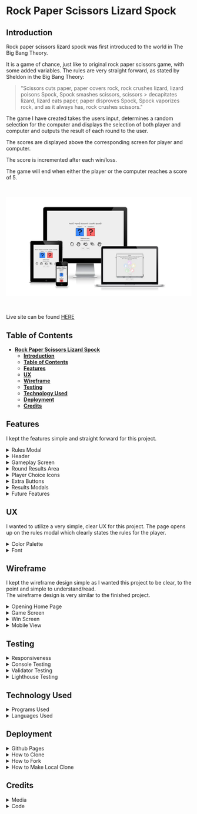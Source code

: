 # **Rock Paper Scissors Lizard Spock**

## **Introduction**

Rock paper scissors lizard spock was first introduced to the world in The Big Bang Theory. 

It is a game of chance, just like to original rock paper scissors game, with some added variables.
The rules are very straight forward, as stated by Sheldon in the Big Bang Theory:
> "Scissors cuts paper, paper covers rock, rock crushes lizard, lizard poisons Spock, Spock smashes scissors, scissors > decapitates lizard, lizard eats paper, paper disproves Spock, Spock vaporizes rock, and as it always has, rock crushes scissors."
>

The game I have created takes the users input, determines a random selection for the computer and displays the selection of both player and computer and outputs the result of each round to the user.

The scores are displayed above the corresponding screen for player and computer.

The score is incremented after each win/loss.

The game will end when either the player or the computer reaches a score of 5.  

<br>

![Am i responsive image](readme-images/responsive.webp)  

<br>

Live site can be found [HERE](https://james-fitz.github.io/rock-paper-scissors-lizard-spock/)  

## **Table of Contents**
- [**Rock Paper Scissors Lizard Spock**](#rock-paper-scissors-lizard-spock)
  - [**Introduction**](#introduction)
  - [**Table of Contents**](#table-of-contents)
  - [**Features**](#features)
  - [**UX**](#ux)
  - [**Wireframe**](#wireframe)
  - [**Testing**](#testing)
  - [**Technology Used**](#technology-used)
  - [**Deployment**](#deployment)
  - [**Credits**](#credits)

## **Features**    

I kept the features simple and straight forward for this project. 

<details><summary>Rules Modal</summary>

The rules modal is displayed as soon as the page is loaded. 

This ensures that the user will be presented with the rules immediately and will understand how the game works.

![Rules image modal popup](readme-images/rules-modal.webp)  

</details>

<details><summary>Header</summary>

A simple header with icons corresponding to the relevent choices available in the game.

![Image of header](readme-images/header.webp)  

</details>

<details><summary>Gameplay Screen</summary>

This is the main gameplay area.  
The players choice icon is displayed in the blue box.  
The computers choice icon is displayed in the red box.  
The scores are displayed above the colored boxes. 

![Image of gameplay screen](readme-images/gameplay-screen.webp) 

</details>

<details><summary>Round Results Area</summary>

There are four different options that can be displayed in the round results area.

- "Waiting for input" is the default string that is displayed.
- "Computer wins the round!" is displayed when the computer wins a round.
- "You win the round!" is displayed when the player wins a round.
- "Draw!" is displayed when the computer and player make the same choice.

![Image of round results area](readme-images/round-results.webp)  

<br>

When the player wins, the win round message is displayed and the players score is increased by one.  
![Image of round results area when player wins](readme-images/round-win.webp)  

<br>

When the computer wins, the computer wins message is displayed and the computers score is increased by one.  
![Image of round results area when player losses](readme-images/round-loss.webp)  

<br>

When there is a draw result, the draw message is displayed and neither scores are increased.  
![Image of round results area when there is a draw](readme-images/round-draw.webp)  

<br>

</details>

<details><summary>Player Choice Icons</summary>

There are five choices that the player can make. Each icon will increase in size and change to blue when the player hovers over it.

![Image of icons for player to choose from](readme-images/icon-choice-area.webp)  

</details>

<details><summary>Extra Buttons</summary>

There are two buttons underneath the gameplay area.

- The rules button will display a modal pop up with the rules for the game.
- The reset button will reset all of the gameplay area to it's default values.

![Image of buttons at the bottom of screen](readme-images/buttons.webp)  

</details>

<details><summary>Results Modals</summary>

- This modal pop up is displayed when the user reaches five round wins and wins the game.  
![Image of win results modal](readme-images/win-modal.webp)  

<br>

- This modal pop up is displayed when the computer reaches five round wins and wins the game.  
![Image of lose results modal](readme-images/lose-modal.webp)  

</details>  

<details><summary>Future Features</summary>  

- Implementation of a landing page in a future version, which contains the rules and a start game button which navigates the user to the gameplay page.  
- Implementation of a scored tracking system that will keep track of the overall ammount of games that the player and computer have won.  

</details>  

## **UX**    

I wanted to utilize a very simple, clear UX for this project. 
The page opens up on the rules modal which clearly states the rules for the player.  

<details><summary>Color Palette</summary>  

I chose very simple colors for this project to ensure the design was simple, clear and easy for the user to differentiate between player/computer, and win/loss.  
![Image of color palette used](readme-images/color-palette.webp)  

</details>  

<details><summary>Font</summary>  

I chose a clean, simple font to maximise readability and ensure a positive user experience.  
![Image of font used](readme-images/font.webp)   

</details>   

## **Wireframe**    

I kept the wireframe design simple as I wanted this project to be clear, to the point and simple to understand/read.  
The wireframe design is very similar to the finished project.  

<details><summary>Opening Home Page</summary>  

- Opening home page  
![Image of wireframe homepage](readme-images/wireframe-homepage.webp)  

</details>  

<details><summary>Game Screen</summary>  

- Game Screen  
![Image of wireframe game screen](readme-images/wireframe-game-screen.webp)  

</details>  

<details><summary>Win Screen</summary>  

- Win screen  
![Image of wireframe win screen](readme-images/wireframe-win-screen.webp)  

</details>  

<details><summary>Mobile View</summary>  

- Mobile view  
![Image of wireframe mobile screen](readme-images/wireframe-mobile.webp)  

</details>  

## **Testing**  

<details><summary>Responsiveness</summary>  

The application has been tested on multiple devices and at multiple screen width to ensure responsive design at all levels.
Media queries were used at lower screen widths to ensure the application stays responsive.
The display icon boxes were moved to a vertical stack to ensure they can still be viewed at lower screen width.

- Responsiveness of ipad mini screen  
![Image of iPad screen width](readme-images/ipad-responsive.webp)  

- Responsiveness of 320px screen width  
![Image of 320px screen width responsiveness](readme-images/320-responsive.webp)  

</details>  

<details><summary>Console Testing</summary>  

No errors occur in the console while the game is being played.  
All buttons were tested and all are working as intended.  

![Gif of console testing](readme-images/console-testing.gif)  

</details>

<details><summary>Validator Testing</summary>   

HTML Validator Result    
![Image of html validator results](readme-images/html-validator.webp)  

<br> 

CSS Validator Result  
![Image of css validator results](readme-images/css-validator.webp)    

<br>

Javascript Validator Results  
![Image of javascript validator results](readme/../readme-images/js-validator.webp)  

</details>  

<details><summary>Lighthouse Testing</summary>  

Lighthouse Result  
![Image of lighthouse test results](readme-images/lighthouse-results.webp)  

</details>


## **Technology Used**   
<details><summary>Programs Used</summary>  


</details>  
<details><summary>Languages Used</summary>  

- HTML5
- CSS
- Javascript
  
</details>  

## **Deployment**  
<details><summary>Github Pages</summary>  

</details>  
<details><summary>How to Clone</summary>  

</details>  
<details><summary>How to Fork</summary>  

</details>  
<details><summary>How to Make Local Clone</summary>  

</details>  

## **Credits**  

<details><summary>Media</summary>  

- Favicon image from [Freepik](https://www.flaticon.com/free-icon/rock-paper-scissors_6729743?term=rock%20paper%20scissors&page=1&position=15&page=1&position=15&related_id=6729743&origin=tag)  

- Rules image taken from [Big Bang Theory Wiki page](https://bigbangtheory.fandom.com/wiki/Rock,_Paper,_Scissors,_Lizard,_Spock)  

- Icons taken from [FontAwesome](https://fontawesome.com/)  

</details>  

<details><summary>Code</summary>  

- [W3Schools](https://www.w3schools.com/) - Used to learn about modals and extra features for JS functions.  

- Help with code from Slack, tutor support and mentor Chris Quinn.  

</details>  